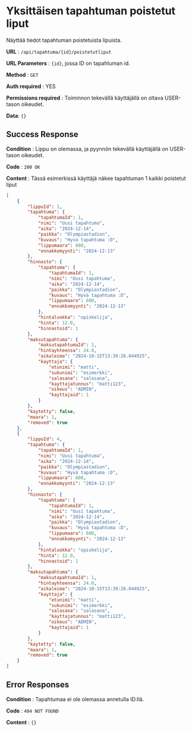 # Yksittäisen tapahtuman poistetut liput

Näyttää tiedot tapahtuman poistetuista lipuista.

**URL** : `/api/tapahtuma/{id}/poistetutliput`

**URL Parameters** : `{id}`, jossa ID on tapahtuman id.

**Method** : `GET`

**Auth required** : YES

**Permissions required** : Toiminnon tekevällä käyttäjällä on oltava USER-tason oikeudet. 

**Data**: `{}`

## Success Response

**Condition** : Lippu on olemassa, ja pyynnön tekevällä käyttäjällä on USER-tason oikeudet.

**Code** : `200 OK`

**Content** : Tässä esimerkissä käyttäjä näkee tapahtuman 1 kaikki poistetut liput

```json
[
    {
        "lippuId": 1,
        "tapahtuma": {
            "tapahtumaId": 1,
            "nimi": "Uusi tapahtuma",
            "aika": "2024-12-14",
            "paikka": "Olympiastadion",
            "kuvaus": "Hyvä tapahtuma :D",
            "lippumaara": 600,
            "ennakkomyynti": "2024-12-13"
        },
        "hinnasto": {
            "tapahtuma": {
                "tapahtumaId": 1,
                "nimi": "Uusi tapahtuma",
                "aika": "2024-12-14",
                "paikka": "Olympiastadion",
                "kuvaus": "Hyvä tapahtuma :D",
                "lippumaara": 600,
                "ennakkomyynti": "2024-12-13"
            },
            "hintaluokka": "opiskelija",
            "hinta": 12.0,
            "hinnastoid": 1
        },
        "maksutapahtuma": {
            "maksutapahtumaId": 1,
            "hintayhteensa": 24.0,
            "aikaleima": "2024-10-15T13:39:26.044925",
            "kayttaja": {
                "etunimi": "matti",
                "sukunimi": "esimerkki",
                "salasana": "salasana",
                "kayttajatunnus": "matti123",
                "oikeus": "ADMIN",
                "kayttajaid": 1
            }
        },
        "kaytetty": false,
        "maara": 1,
        "removed": true
    },
    {
        "lippuId": 4,
        "tapahtuma": {
            "tapahtumaId": 1,
            "nimi": "Uusi tapahtuma",
            "aika": "2024-12-14",
            "paikka": "Olympiastadion",
            "kuvaus": "Hyvä tapahtuma :D",
            "lippumaara": 600,
            "ennakkomyynti": "2024-12-13"
        },
        "hinnasto": {
            "tapahtuma": {
                "tapahtumaId": 1,
                "nimi": "Uusi tapahtuma",
                "aika": "2024-12-14",
                "paikka": "Olympiastadion",
                "kuvaus": "Hyvä tapahtuma :D",
                "lippumaara": 600,
                "ennakkomyynti": "2024-12-13"
            },
            "hintaluokka": "opiskelija",
            "hinta": 12.0,
            "hinnastoid": 1
        },
        "maksutapahtuma": {
            "maksutapahtumaId": 1,
            "hintayhteensa": 24.0,
            "aikaleima": "2024-10-15T13:39:26.044925",
            "kayttaja": {
                "etunimi": "matti",
                "sukunimi": "esimerkki",
                "salasana": "salasana",
                "kayttajatunnus": "matti123",
                "oikeus": "ADMIN",
                "kayttajaid": 1
            }
        },
        "kaytetty": false,
        "maara": 1,
        "removed": true
    }
]
```

## Error Responses

**Condition** : Tapahtumaa ei ole olemassa annetulla ID:llä.

**Code** : `404 NOT FOUND`

**Content** : `{}`
